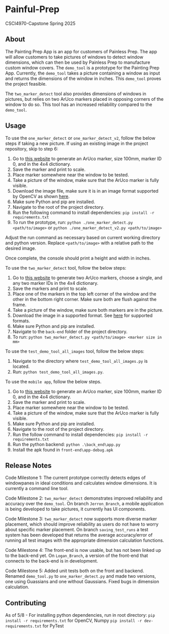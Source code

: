 # Painful-Prep
CSCI4970-Capstone Spring 2025

## About

The Painting Prep App is an app for customers of Painless Prep. The app will allow customers to take pictures of windows to detect window dimensions, which can then be used by Painless Prep to manufacture custom window covers. The `demo_tool` is a prototype for the Painting Prep App. Currently, the `demo_tool` takes a picture containing a window as input and returns the dimensions of the window in inches. This `demo_tool` proves the project feasible.

The `two_marker_detect` tool also provides dimensions of windows in pictures, but relies on two ArUco markers placed in opposing corners of the window to do so. This tool has an increased reliability compared to the `demo_tool`.

## Usage

To use the `one_marker_detect` or `one_marker_detect_v2`, follow the below steps if taking a new picture. If using an existing image in the project repository, skip to step 6:

1. Go to [this website](https://chev.me/arucogen/) to generate an ArUco marker, size 100mm, marker ID 0, and in the 4x4 dictionary.
2. Save the marker and print to scale.
3. Place marker somewhere near the window to be tested.
4. Take a picture of the window, make sure that the ArUco marker is fully visible.
5. Download the image file, make sure it is in an image format supported by OpenCV as shown [here](https://docs.opencv.org/4.x/d4/da8/group__imgcodecs.html#gacbaa02cffc4ec2422dfa2e24412a99e2).
6. Make sure Python and pip are installed.
7. Navigate to the root of the project directory.
8. Run the following command to install dependencies: `pip install -r requirements.txt`
9. To run the prototype, run: `python ./one_marker_detect.py <path/to/image>` or `python ./one_marker_detect_v2.py <path/to/image>`

Adjust the run command as necessary based on current working directory and python version. Replace `<path/to/image>` with a relative path to the desired image.

Once complete, the console should print a height and width in inches.

To use the `two_marker_detect` tool, follow the below steps:

1. Go to [this website](https://chev.me/arucogen/) to generate two ArUco markers, choose a single, and any two marker IDs in the 4x4 dictionary.
2. Save the markers and print to scale.
3. Place one of the markers in the top left corner of the window and the other in the bottom right corner. Make sure both are flush against the frame.
4. Take a picture of the window, make sure both markers are in the picture.
5. Download the image in a supported format. See [here](https://docs.opencv.org/4.x/d4/da8/group__imgcodecs.html#gacbaa02cffc4ec2422dfa2e24412a99e) for supported formats.
6. Make sure Python and pip are installed.
7. Navigate to the `back-end` folder of the project directory.
8. To run: `python two_marker_detect.py <path/to/image> <marker size in mm>`

To use the `test_demo_tool_all_images` tool, follow the below steps:

1. Navigate to the directory where `test_demo_tool_all_images.py` is located.
2. Run: `python test_demo_tool_all_images.py`.

To use the `mobile app`, follow the below steps.

1. Go to [this website](https://chev.me/arucogen/) to generate an ArUco marker, size 100mm, marker ID 0, and in the 4x4 dictionary.
2. Save the marker and print to scale.
3. Place marker somewhere near the window to be tested.
4. Take a picture of the window, make sure that the ArUco marker is fully visible.
5. Make sure Python and pip are installed.
6. Navigate to the root of the project directory.
7. Run the follow command to install dependencies: `pip install -r requirements.txt`
8. Run the python backend: `python .\back_end\app.py`
9. Install the apk found in `front-end\app-debug.apk`

## Release Notes

Code Milestone 1: The current prototype correctly detects edges of windowpanes in ideal conditions and calculates window dimensions. It is currently a command line tool.

Code Milestone 2: `two_marker_detect` demonstrates improved reliability and accuracy over the `demo_tool`. On branch `Jerron_Branch`, a mobile application is being developed to take pictures, it currently has UI components.

Code Milestone 3: `two_marker_detect` now supports more diverse marker placement, which should improve reliability as users do not have to worry about specific marker placement. On branch `saving_test_runs` a test system has been developed that returns the average accuracy/error of running all test images with the appropriate dimension calculation functions.

Code Milestone 4: The front-end is now usable, but has not been linked up to the back-end yet. On `Logan_Branch`, a version of the front-end that connects to the back-end is in development. 

Code Milestone 5: Added unit tests both on the front and backend. Renamed `demo_tool.py` to `one_marker_detect.py` and made two versions, one using Guassians and one without Gaussians. Fixed bugs in dimension calculation.

## Contributing

As of 5/8 - For installing python dependencies, run in root directory:
`pip install -r requirements.txt` for OpenCV, Numpy
`pip install -r dev-requirements.txt` for PyTest

